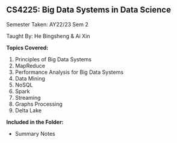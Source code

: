 ## CS4225: Big Data Systems in Data Science

Semester Taken: AY22/23 Sem 2

Taught By: He Bingsheng & Ai Xin

**Topics Covered:**
1. Principles of Big Data Systems
2. MapReduce
3. Performance Analysis for Big Data Systems
4. Data Mining
5. NoSQL
6. Spark
7. Streaming
8. Graphs Processing
9. Delta Lake

**Included in the Folder:**
* Summary Notes
